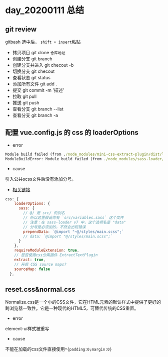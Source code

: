 # day_20200111 总结

## git review

gitbash 选中后， `shift + insert`粘贴

+ 拷贝项目 git clone `仓库地址`
+ 创建分支 git branch <name>
+ 创建分支并进入 git checout -b <name>
+ 切换分支 git checout <name>
+ 查看状态 git status
+ 添加所有文件 git add .
+ 提交 git commit -m '描述'
+ 拉取 git pull
+ 推送 git push
+ 查看分支 git branch --list
+ 查看分支 git branch -a

## 配置 vue.config.js 的 css 的 loaderOptions

+ error

```cmd
Module build failed (from ./node_modules/mini-css-extract-plugin/dist/loader.js):
ModuleBuildError: Module build failed (from ./node_modules/sass-loader/dist/cjs.js):
```

+ cause

引入公共scss文件后没有添加分号。

+ [相关链接](https://cli.vuejs.org/zh/config/#css-loaderoptions)

```js
css: {
    loaderOptions: {
      sass: {
        // @/ 是 src/ 的别名
        // 所以这里假设你有 `src/variables.sass` 这个文件
        // 注意：在 sass-loader v7 中，这个选项名是 "data"
        // 分号是必须加的，不然会出现错误
        prependData: `@import "~@/styles/main.scss";`
        // data: `@import "@/styles/main.scss";`
      }
    },
    requireModuleExtension: true,
    // 是否使用css分离插件 ExtractTextPlugin
    extract: true,
    // 开启 CSS source maps?
    sourceMap: false
  },
```

## reset.css&normal.css

Normalize.css是一个小的CSS文件，它在HTML元素的默认样式中提供了更好的跨浏览器一致性。它是一种现代的HTML5，可替代传统的CSS重置。

+ error

element-ui样式被重写

+ cause

不能在加载的css文件直接使用`*{padding:0;margin:0}`
